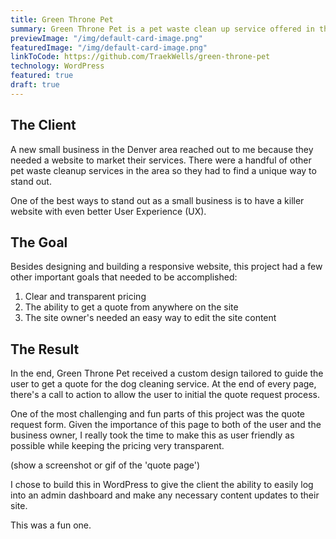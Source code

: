 ```yaml
---
title: Green Throne Pet
summary: Green Throne Pet is a pet waste clean up service offered in the Denver area that needed a website to market their services gain traffic. Build with WordPress for easy editing.
previewImage: "/img/default-card-image.png"
featuredImage: "/img/default-card-image.png"
linkToCode: https://github.com/TraekWells/green-throne-pet
technology: WordPress
featured: true
draft: true
---
```


## The Client

A new small business in the Denver area reached out to me because they needed a website to market their services. There were a handful of other pet waste cleanup services in the area so they had to find a unique way to stand out.

One of the best ways to stand out as a small business is to have a killer website with even better User Experience (UX).

## The Goal

Besides designing and building a responsive website, this project had a few other important goals that needed to be accomplished:

1. Clear and transparent pricing
2. The ability to get a quote from anywhere on the site
3. The site owner's needed an easy way to edit the site content

## The Result

In the end, Green Throne Pet received a custom design tailored to guide the user to get a quote for the dog cleaning service. At the end of every page, there's a call to action to allow the user to initial the quote request process.

One of the most challenging and fun parts of this project was the quote request form. Given the importance of this page to both of the user and the business owner, I really took the time to make this as user friendly as possible while keeping the pricing very transparent.

(show a screenshot or gif of the 'quote page')

I chose to build this in WordPress to give the client the ability to easily log into an admin dashboard and make any necessary content updates to their site.

This was a fun one.
